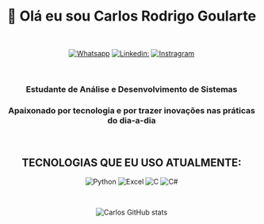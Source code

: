<center>

# 👋 Olá eu sou Carlos Rodrigo Goularte

<center><br>

[![Whatsapp](https://img.shields.io/badge/WhatsApp-25D366?style=for-the-badge&logo=whatsapp&logoColor=white)](https://wa.me/5551994609066)
[![Linkedin:](https://img.shields.io/badge/LinkedIn-0077B5?style=for-the-badge&logo=linkedin&logoColor=white)](https://www.linkedin.com/in/carlos-rodrigo-goularte/)
[![Instragram](https://img.shields.io/badge/Instagram-E4405F?style=for-the-badge&logo=instagram&logoColor=white)](https://www.instagram.com/carlos.r.go/)

</center><br>

### Estudante de Análise e Desenvolvimento de Sistemas
### Apaixonado por tecnologia e por trazer inovações nas práticas do dia-a-dia

<center><br>

## TECNOLOGIAS QUE EU USO ATUALMENTE:

![Python](https://img.shields.io/badge/Python-14354C?style=for-the-badge&logo=python&logoColor=white)
![Excel](https://img.shields.io/badge/Microsoft_Excel-217346?style=for-the-badge&logo=microsoft-excel&logoColor=white)
![C](https://img.shields.io/badge/C-00599C?style=for-the-badge&logo=c&logoColor=white)
![C#](https://img.shields.io/badge/C%23-239120?style=for-the-badge&logo=c-sharp&logoColor=white)

<br>

![Carlos GitHub stats](https://github-readme-stats.vercel.app/api?username=carlos-r-goularte&show_icons=true&theme=dark)
